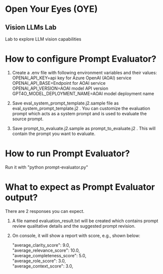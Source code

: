 # Open Your Eyes (OYE) 
## Vision LLMs Lab  
Lab to explore LLM vision capabilities  

# How to configure Prompt Evaluator?  
1. Create a .env file with following environment variables and their values:  
OPENAI_API_KEY=api key for Azure OpenAI (AOAI) service  
OPENAI_API_BASE=Endpoint for AOAI service  
OPENAI_API_VERSION=AOAI model API version  
GPT4O_MODEL_DEPLOYMENT_NAME=AOAI model deployment name  

2. Save eval_system_prompt_template.j2.sample file as eval_system_prompt_template.j2 . You can customize the evaluation prompt which acts as a system prompt and is used to evaluate the source prompt.  

3. Save prompt_to_evaluate.j2.sample as prompt_to_evaluate.j2 . This will contain the prompt you want to evaluate.  

# How to run Prompt Evaluator? 
Run it with "python prompt-evaluator.py"  

# What to expect as Prompt Evaluator output?  
There are 2 responses you can expect.  
1. A file named evaluation_result.txt will be created which contains prompt review qualitative details and the suggested prompt revision.  
2. On console, it will show a report with score, e.g., shown below:  

    "average_clarity_score": 9.0,  
    "average_relevance_score": 10.0,  
    "average_completeness_score": 5.0,  
    "average_role_score": 3.0,  
    "average_context_score": 3.0,   


